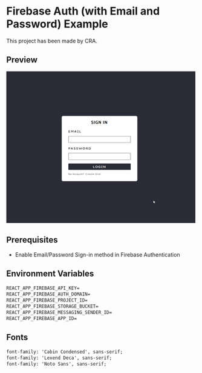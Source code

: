 # Firebase Auth (with Email and Password) Example

This project has been made by CRA.

## Preview

<img src='https://github.com/hsk-kr/firebase-tutorial/blob/main/packages/auth-email-password/preview/preview.gif?raw=true' alt='preview' width='500' height='400' />

## Prerequisites

- Enable Email/Password Sign-in method in Firebase Authentication

## Environment Variables

```
REACT_APP_FIREBASE_API_KEY=
REACT_APP_FIREBASE_AUTH_DOMAIN=
REACT_APP_FIREBASE_PROJECT_ID=
REACT_APP_FIREBASE_STORAGE_BUCKET=
REACT_APP_FIREBASE_MESSAGING_SENDER_ID=
REACT_APP_FIREBASE_APP_ID=
```

## Fonts

```
font-family: 'Cabin Condensed', sans-serif;
font-family: 'Lexend Deca', sans-serif;
font-family: 'Noto Sans', sans-serif;
```
